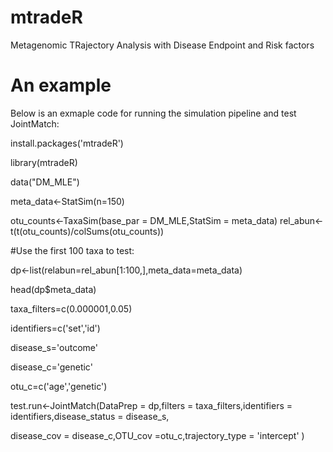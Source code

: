 # mtradeR 
Metagenomic TRajectory Analysis with Disease Endpoint and Risk factors
# An example

Below is an exmaple code for running the simulation pipeline and test JointMatch:

install.packages('mtradeR')

library(mtradeR)

data("DM_MLE")

meta_data<-StatSim(n=150)

otu_counts<-TaxaSim(base_par = DM_MLE,StatSim = meta_data)
rel_abun<-t(t(otu_counts)/colSums(otu_counts))

#Use the first 100 taxa to test: 

dp<-list(relabun=rel_abun[1:100,],meta_data=meta_data)

head(dp$meta_data)

taxa_filters=c(0.000001,0.05)

identifiers=c('set','id')

disease_s='outcome'

disease_c='genetic'

otu_c=c('age','genetic')

test.run<-JointMatch(DataPrep = dp,filters = taxa_filters,identifiers = identifiers,disease_status = disease_s,

disease_cov = disease_c,OTU_cov =otu_c,trajectory_type = 'intercept' )
